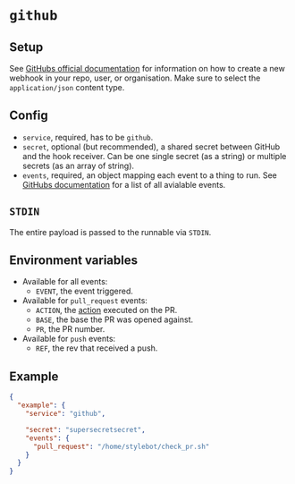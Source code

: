 `github`
========

Setup
-----

See [GitHubs official documentation](https://developer.github.com/webhooks/creating/) for information on how to create a new webhook in your repo, user, or organisation. Make sure to select the `application/json` content type.

Config
------

* `service`, required, has to be `github`.
* `secret`, optional (but recommended), a shared secret between GitHub and the hook receiver. Can be one single secret (as a string) or multiple secrets (as an array of string).
* `events`, required, an object mapping each event to a thing to run. See [GitHubs documentation](https://developer.github.com/webhooks/#events) for a list of all avialable events.

`STDIN`
-------

The entire payload is passed to the runnable via `STDIN`.

Environment variables
---------------------

* Available for all events:
  * `EVENT`, the event triggered.
* Available for `pull_request` events:
  * `ACTION`, the [action](https://developer.github.com/v3/activity/events/types/#events-api-payload-28) executed on the PR.
  * `BASE`, the base the PR was opened against.
  * `PR`, the PR number.
* Available for `push` events:
  * `REF`, the rev that received a push.

Example
-------

```json
{
  "example": {
    "service": "github",

    "secret": "supersecretsecret",
    "events": {
      "pull_request": "/home/stylebot/check_pr.sh"
    }
  }
}
```
